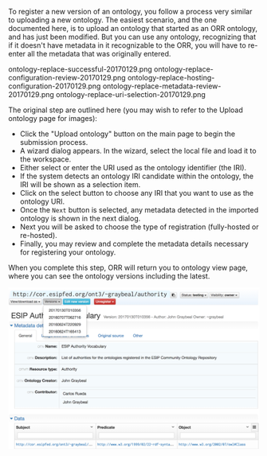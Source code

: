 To register a new version of an ontology, you follow a process very similar to uploading a new ontology. 
The easiest scenario, and the one documented here, is to upload an ontology that started as an ORR ontology, 
and has just been modified. But you can use any ontology, recognizing that if it doesn't have metadata in it recognizable to the ORR,
you will have to re-enter all the metadata that was originally entered.

ontology-replace-successful-20170129.png
ontology-replace-configuration-review-20170129.png
ontology-replace-hosting-configuration-20170129.png
ontology-replace-metadata-review-20170129.png
ontology-replace-uri-selection-20170129.png

The original step are outlined here (you may wish to refer to the Upload ontology page for images):

* Click the "Upload ontology" button on the main page to begin the submission process.
* A wizard dialog appears. In the wizard, select the local file and load it to the workspace. 
* Either select or enter the URI used as the ontology identifier (the IRI). 
 * If the system detects an ontology IRI candidate within the ontology, the IRI will be shown as a selection item. 
 * Click on the select button to choose any IRI that you want to use as the ontology URI.
* Once the `Next` button is selected, any metadata detected in the imported ontology is shown in the next dialog.
* Next you will be asked to choose the type of registration (fully-hosted or re-hosted).  
* Finally, you may review and complete the metadata details necessary for registering your ontology. 

When you complete this step, ORR will return you to ontology view page, where you can see the ontology versions including the latest.
    
![Ontology replacement complete](../img/cor/ontology-replace-successful-20170129.png)
